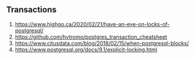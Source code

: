 ## Transactions

1. https://www.highgo.ca/2020/02/21/have-an-eye-on-locks-of-postgresql/
2. https://github.com/hytromo/postgres_transaction_cheatsheet
3. https://www.citusdata.com/blog/2018/02/15/when-postgresql-blocks/
4. https://www.postgresql.org/docs/9.1/explicit-locking.html

